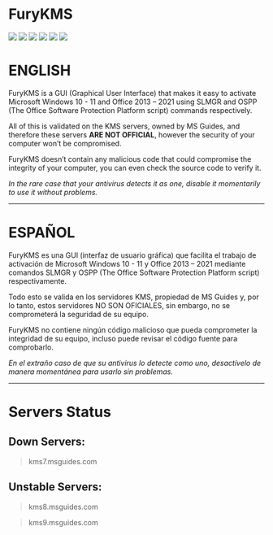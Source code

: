 # FuryKMS

<img src="https://img.shields.io/badge/-Windows-0078D6?logo=windows&logoColor=white&style=flat" /> <img src="https://img.shields.io/badge/-Office-EB3C00?logo=microsoft&logoColor=white&style=flat" />
[![](https://img.shields.io/badge/-MS_Guides-800080?logo=microsoft&logoColor=white&style=flat)](https://msguides.com) [![](https://img.shields.io/badge/-MS_Guides_Servers_Status-FFFF00?logo=microsoft&logoColor=black&style=flat)](https://kms.msguides.com)
[![](https://img.shields.io/badge/-Slmgr-7FBA00?logo=powershell&logoColor=white&style=flat)](https://docs.microsoft.com/en-us/windows-server/get-started/activation-slmgr-vbs-options) [![](https://img.shields.io/badge/-The_Office_Software_Protection_Platform_script-FFFFFF?logo=powershell&logoColor=black&style=flat)](https://docs.microsoft.com/en-us/deployoffice/vlactivation/tools-to-manage-volume-activation-of-office)

# ENGLISH
FuryKMS is a GUI (Graphical User Interface) that makes it easy to activate Microsoft Windows 10 - 11 and Office 2013 – 2021 using SLMGR and OSPP (The Office Software Protection Platform script) commands respectively.

All of this is validated on the KMS servers, owned by MS Guides, and therefore these servers **ARE NOT OFFICIAL**, however the security of your computer won’t be compromised.

FuryKMS doesn’t contain any malicious code that could compromise the integrity of your computer, you can even check the source code to verify it.

*In the rare case that your antivirus detects it as one, disable it momentarily to use it without problems.*

---

# ESPAÑOL
FuryKMS es una GUI (interfaz de usuario gráfica) que facilita el trabajo de activación de Microsoft Windows 10 - 11 y Office 2013 – 2021 mediante comandos SLMGR y OSPP (The Office Software Protection Platform script) respectivamente.

Todo esto se valida en los servidores KMS, propiedad de MS Guides y, por lo tanto, estos servidores NO SON OFICIALES, sin embargo, no se comprometerá la seguridad de su equipo.

FuryKMS no contiene ningún código malicioso que pueda comprometer la integridad de su equipo, incluso puede revisar el código fuente para comprobarlo.

*En el extraño caso de que su antivirus lo detecte como uno, desactívelo de manera momentánea para usarlo sin problemas.*

---

# Servers Status
## Down Servers:
> kms7.msguides.com
## Unstable Servers:
> kms8.msguides.com

> kms9.msguides.com
